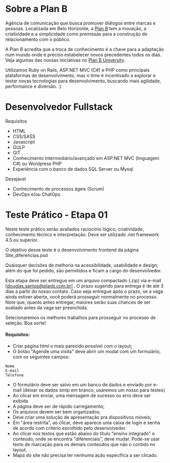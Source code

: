 # Sobre a Plan B
Agência de comunicação que busca promover diálogos entre marcas e pessoas. Localizada em Belo Horizonte, a [Plan B](http://planb.com.br/) tem a inovação, a criatividade e a simplicidade como premissas para a construção de relacionamento com o público.

A Plan B acredita que a troca de conhecimento é a chave para a adaptação num mundo onde é preciso estabelecer novos precedentes todos os dias. Veja algumas das nossas iniciativas no [Plan B University](http://u.planb.com.br/).

Utilizamos Ruby on Rails, ASP.NET MVC (C#) e PHP como principais plataformas de desenvolvimento, mas o time é incentivado a explorar e testar novas tecnologias para desenvolvimento, buscando mais agilidade, performance e diversão. :)

# Desenvolvedor Fullstack
Requisitos
- HTML
- CSS/SASS
- Javascript
- GULP
- GIT
- Conhecimento intermediário/avançado em ASP.NET MVC (linguagem C#) ou Wordpress PHP
- Experiência com o banco de dados SQL Server ou Mysql

Desejável
- Conhecimento de processos ágeis (Scrum)
- DevOps e/ou ChatOps

# Teste Prático - Etapa 01
Neste teste prático serão avaliados raciocínio lógico, criatividade, conhecimento técnico e interpretação. Deve ser utilizado .net framework 4.5 ou superior.

O objetivo desse teste é o desenvolvimento frontend da página Site_diferencias.psd

Quaisquer decisões de melhoria na acessibilidade, usabilidade e design; além do que foi pedido, são permitidos e ficam a cargo do desenvolvedor.

Esta etapa deve ser entregue em um arquivo compactado (.zip) via e-mail [douglas.santos@planb.com.br] . O prazo sugerido para entrega é de até 3 dias a partir do nosso contato. Caso seja entregue após o prazo, se a vaga ainda estiver aberta, você poderá prosseguir normalmente no processo. Note que, quanto antes entregar, maiores serão suas chances de ser avaliado antes da vaga ser preenchida.

Selecionaremos os melhores trabalhos para prosseguir no processo de seleção.
Boa sorte!

#### Requisitos:
- Criar  página html o mais parecido possível com o layout;
- O botão "Agende uma visita" deve abrir um modal com um formulário, com os seguintes campos:
```
Nome
E-mail
Telefone
```

- O formulário deve ser salvo em um banco de dados e enviado por e-mail (deixar os dados smtp em branco, usaremos um nosso para testes)
- Ao clicar em enviar, uma mensagem de sucesso ou erro deve ser exibida
- A página deve ser de rápido carregamento;
- Os arquivos devem ser bem organizados;
- Deve criar uma solução de apresentação pra dispositivos móveis;
- Em "área restrita", ao clicar, deve aparece uma caixa de login e senha de acordo com critério escolhido pelo desenvolvedor.
- Ao clicar nos textos que estão abaixo do título "ensino integrado" o conteúdo, onde se encontra "diferenciais", deve mudar. Pode-se usar texto de marcação para os demais conteúdos que não o contido no layout.
 - Mapa do site não precisa ter nenhuma ação específica a ser clicado.
